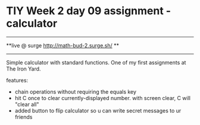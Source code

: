 # TIY Week 2 day 09 assignment - calculator

---

**live @ surge http://math-bud-2.surge.sh/ **

---

Simple calculator with standard functions. One of my first assignments at The Iron Yard.

features:
- chain operations without requiring the equals key
- hit C once to clear currently-displayed number. with screen clear, C will "clear all"
- added button to flip calculator so u can write secret messages to ur friends 

